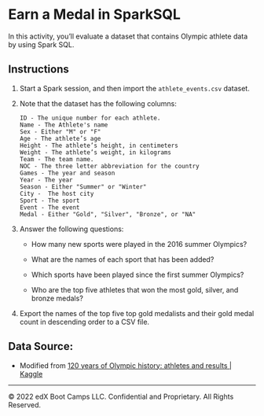 # Earn a Medal in SparkSQL 

In this activity, you’ll evaluate a dataset that contains Olympic athlete data by using Spark SQL.

## Instructions

1. Start a Spark session, and then import the `athlete_events.csv` dataset.

2. Note that the dataset has the following columns:

     ```text
     ID - The unique number for each athlete.
     Name - The Athlete's name
     Sex - Either "M" or "F"
     Age - The athlete’s age
     Height - The athlete’s height, in centimeters
     Weight - The athlete’s weight, in kilograms
     Team - The team name.
     NOC - The three letter abbreviation for the country
     Games - The year and season
     Year - The year
     Season - Either "Summer" or "Winter"
     City -  The host city
     Sport - The sport
     Event - The event
     Medal - Either "Gold", "Silver", "Bronze", or "NA"
     ```

3. Answer the following questions:

    * How many new sports were played in the 2016 summer Olympics?

    * What are the names of each sport that has been added?

    * Which sports have been played since the first summer Olympics?

    * Who are the top five athletes that won the most gold, silver, and bronze medals?

4. Export the names of the top five top gold medalists and their gold medal count in descending order to a CSV file.

## Data Source:

* Modified from [120 years of Olympic history: athletes and results | Kaggle](https://www.kaggle.com/heesoo37/120-years-of-olympic-history-athletes-and-results)

---

© 2022 edX Boot Camps LLC. Confidential and Proprietary. All Rights Reserved.

